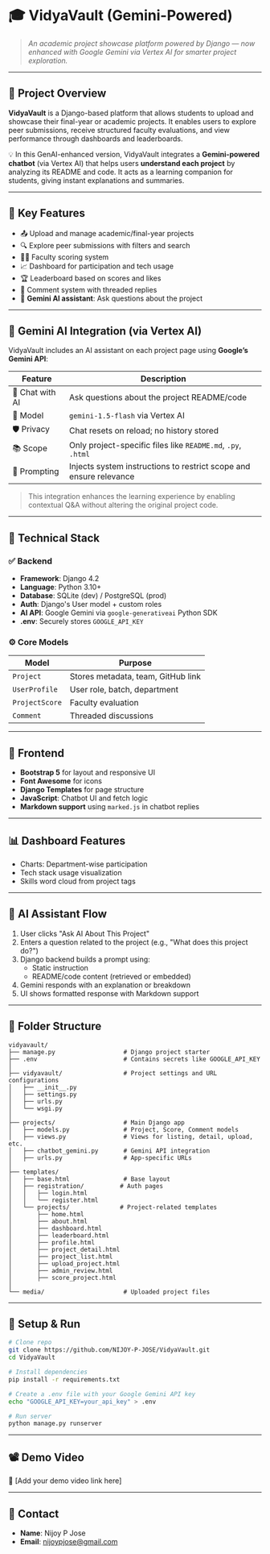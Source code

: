 # 🎓 VidyaVault (Gemini-Powered)

> *An academic project showcase platform powered by Django — now enhanced with Google Gemini via Vertex AI for smarter project exploration.*

---

## 🧠 Project Overview

**VidyaVault** is a Django-based platform that allows students to upload and showcase their final-year or academic projects. It enables users to explore peer submissions, receive structured faculty evaluations, and view performance through dashboards and leaderboards.

💡 In this GenAI-enhanced version, VidyaVault integrates a **Gemini-powered chatbot** (via Vertex AI) that helps users **understand each project** by analyzing its README and code. It acts as a learning companion for students, giving instant explanations and summaries.

---

## 🚀 Key Features

- 📤 Upload and manage academic/final-year projects  
- 🔍 Explore peer submissions with filters and search  
- 🧑‍🏫 Faculty scoring system  
- 📈 Dashboard for participation and tech usage  
- 🏆 Leaderboard based on scores and likes  
- 💬 Comment system with threaded replies  
- 🤖 **Gemini AI assistant**: Ask questions about the project

---

## 🤖 Gemini AI Integration (via Vertex AI)

VidyaVault includes an AI assistant on each project page using **Google’s Gemini API**:

| Feature | Description |
|--------|-------------|
| 💬 Chat with AI | Ask questions about the project README/code |
| 🧠 Model | `gemini-1.5-flash` via Vertex AI |
| 🛡️ Privacy | Chat resets on reload; no history stored |
| 📚 Scope | Only project-specific files like `README.md`, `.py`, `.html` |
| 📎 Prompting | Injects system instructions to restrict scope and ensure relevance |

> This integration enhances the learning experience by enabling contextual Q&A without altering the original project code.

---

## 🔧 Technical Stack

### ✅ Backend

- **Framework**: Django 4.2  
- **Language**: Python 3.10+  
- **Database**: SQLite (dev) / PostgreSQL (prod)  
- **Auth**: Django's User model + custom roles  
- **AI API**: Google Gemini via `google-generativeai` Python SDK  
- **.env**: Securely stores `GOOGLE_API_KEY`

### ⚙️ Core Models

| Model | Purpose |
|-------|---------|
| `Project` | Stores metadata, team, GitHub link |
| `UserProfile` | User role, batch, department |
| `ProjectScore` | Faculty evaluation |
| `Comment` | Threaded discussions |

---

## 🎨 Frontend

- **Bootstrap 5** for layout and responsive UI  
- **Font Awesome** for icons  
- **Django Templates** for page structure  
- **JavaScript**: Chatbot UI and fetch logic  
- **Markdown support** using `marked.js` in chatbot replies

---

## 📊 Dashboard Features

- Charts: Department-wise participation  
- Tech stack usage visualization  
- Skills word cloud from project tags  

---

## 🧠 AI Assistant Flow

1. User clicks "Ask AI About This Project"
2. Enters a question related to the project (e.g., "What does this project do?")
3. Django backend builds a prompt using:
   - Static instruction
   - README/code content (retrieved or embedded)
4. Gemini responds with an explanation or breakdown
5. UI shows formatted response with Markdown support

---

## 📁 Folder Structure

```text
vidyavault/
├── manage.py                   # Django project starter
├── .env                        # Contains secrets like GOOGLE_API_KEY
│
├── vidyavault/                 # Project settings and URL configurations
│   ├── __init__.py
│   ├── settings.py
│   ├── urls.py
│   └── wsgi.py
│
├── projects/                   # Main Django app
│   ├── models.py               # Project, Score, Comment models
│   ├── views.py                # Views for listing, detail, upload, etc.
│   ├── chatbot_gemini.py       # Gemini API integration
│   ├── urls.py                 # App-specific URLs
│
├── templates/
│   ├── base.html               # Base layout
│   ├── registration/          # Auth pages
│   │   ├── login.html
│   │   └── register.html
│   └── projects/              # Project-related templates
│       ├── home.html
│       ├── about.html
│       ├── dashboard.html
│       ├── leaderboard.html
│       ├── profile.html
│       ├── project_detail.html
│       ├── project_list.html
│       ├── upload_project.html
│       ├── admin_review.html
│       ├── score_project.html
│
└── media/                      # Uploaded project files
```


---

## 🧪 Setup & Run

```bash
# Clone repo
git clone https://github.com/NIJOY-P-JOSE/VidyaVault.git
cd VidyaVault

# Install dependencies
pip install -r requirements.txt

# Create a .env file with your Google Gemini API key
echo "GOOGLE_API_KEY=your_api_key" > .env

# Run server
python manage.py runserver
```

---

## 📽️ Demo Video

🎥 [Add your demo video link here]

---

## 🙋 Contact

- **Name**: Nijoy P Jose  
- **Email**: nijoypjose@gmail.com 
